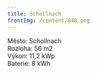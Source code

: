 ```yaml
---
title: Schollnach
frontImg: /content/848.png
---
```

<!--StartFragment-->

Město: Schollnach\
Rozloha: 56 m2\
Výkon: 11,2 kWp\
Baterie: 8 kWh

<!--EndFragment-->